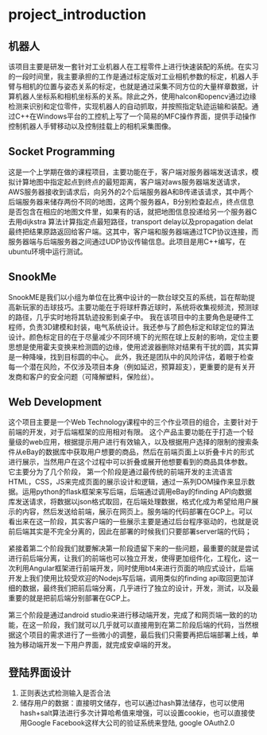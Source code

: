 # project_introduction

## 机器人
该项目主要是研发一套针对工业机器人在工程零件上进行快速装配的系统。在实习的一段时间里，我主要承担的工作是通过标定版对工业相机参数的标定，机器人手臂与相机的位置与姿态关系的标定，也就是通过采集不同方位的大量样章数据，计算机器人坐标系和相机坐标系的关系。除此之外，使用halcon和opencv通过边缘检测来识别和定位零件，实现机器人的自动抓取，并按照指定轨迹运输和装配。通过C++在Windows平台的工控机上写了一个简易的MFC操作界面，提供手动操作控制机器人手臂移动以及控制挂载上的相机采集图像。


## Socket Programming
这是一个上学期在做的课程项目，主要功能在于，客户端对服务器端发送请求，模拟计算地图中指定起点到终点的最短距离，客户端对aws服务器端发送请求，AWS服务器接收到请求后，向另外的2个后端服务器A和B传递该请求，其中两个后端服务器来储存两份不同的地图，这两个服务器A，B分别检查起点，终点信息是否包含在相应的地图文件里，如果有的话，就把地图信息投递给另一个服务器C去用dijkstra 算法计算指定点最短路径，transport delay以及propagation delat最终把结果原路返回给客户端。这其中，客户端和服务器端通过TCP协议连接，而服务器端与后端服务器之间通过UDP协议传输信息。此项目是用C++编写，在ubuntu环境中运行测试。


## SnookMe
SnookME是我们以小组为单位在比赛中设计的一款台球交互的系统，旨在帮助提高新玩家的击球技巧。主要功能在于将球杆靠近球时，系统将收集视频流，预测球的路径，几乎实时地将其轨迹投影到桌子中。
我在该项目中的主要角色是硬件工程师，负责3D建模和封装，电气系统设计。我还参与了颜色标定和球定位的算法设计。颜色标定目的在于尽量减少不同环境下的光照在球上反射的影响，定位主要思想是使用霍夫变换来检测圆的边缘，使用滤波器删除对结果有干扰的圆，其实算是一种降噪，找到目标圆的中心。
此外，我还是团队中的风险评估，着眼于检查每一个潜在风险，不仅涉及项目本身（例如延迟，预算超支），更重要的是有关开发商和客户的安全问题（可降解塑料，保险丝）。


## Web Development
这个项目主要是一个Web Technology课程中的三个作业项目的组合，主要针对于前端的开发，对于后端框架的应用相对有限。
这个产品主要功能在于打造一个轻量级的web应用，根据提示用户进行有效输入，以及根据用户选择的限制的搜索条件从eBay的数据库中获取用户想要的商品，然后在前端页面上以折叠卡片的形式进行展示，当然用户在这个过程中可以折叠或展开他想要看到的商品具体参数。
 它主要分为了几个阶段，
第一个阶段是通过最传统的前端开发的主流语言HTML，CSS，JS来完成页面的展示设计和逻辑，通过一系列DOM操作来显示数据。运用python的flask框架来写后端，后端通过调用eBay的finding API向数据库发送请求，将数据以json格式取回，在后端处理数据，格式化成为希望给用户展示的内容，然后发送给前端，展示在网页上。服务端的代码部署在GCP上。可以看出来在这一阶段，其实客户端的一些展示主要是通过后台程序驱动的，也就是说前后端其实是不完全分离的，因此在部署的时候我们只要部署server端的代码；
 
紧接着第二个阶段我们就要解决第一阶段遗留下来的一些问题，最重要的就是尝试进行前后端分离，让我们的前端也可以独立开发，使得更加组件化，工程化，这一次利用Angular框架进行前端开发，同时使用bt4来进行页面的响应式设计，后端开发上我们使用比较受欢迎的Nodejs写后端，调用类似的finding api取回更加详细的数据，最终我们把前后端分离，几乎进行了独立的设计，开发，测试，以及最重要的就是把前后端分别部署在GCP上。
 
第三个阶段是通过android studio来进行移动端开发，完成了和网页端一致的的功能，在这一阶段，我们就可以几乎就可以直接用到在第二阶段后端的代码，当然根据这个项目的需求进行了一些微小的调整，最后我们只需要再把后端部署上线，单独为移动端开发一下用户界面，就完成安卓端的开发。

## 登陆界面设计
1.	正则表达式检测输入是否合法
2.	储存用户的数据：直接明文储存，也可以通过hash算法储存，也可以使用hash+salt算法进行多次计算哈希值来增强，可以设置cookie，也可以直接使用Google Facebook这样大公司的验证系统来登陆, google OAuth2.0 